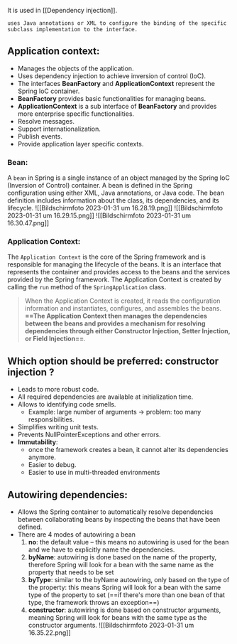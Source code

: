 It is used in [[Dependency injection]].

`uses Java annotations or XML to configure the binding of the specific subclass implementation to the interface.`

## Application context:
- Manages the objects of the application.
- Uses dependency injection to achieve inversion of control (IoC).
- The interfaces **BeanFactory** and **ApplicationContext** represent the Spring IoC container.
- **BeanFactory** provides basic functionalities for managing beans.
- **ApplicationContext** is a sub interface of **BeanFactory** and provides more enterprise specific functionalities.
- Resolve messages.
- Support internationalization.
- Publish events.
- Provide application layer specific contexts.

### Bean:
A `bean` in Spring is a single instance of an object managed by the Spring IoC (Inversion of Control) container. A bean is defined in the Spring configuration using either XML, Java annotations, or Java code. The bean definition includes information about the class, its dependencies, and its lifecycle.
![[Bildschirm­foto 2023-01-31 um 16.28.19.png]]
![[Bildschirm­foto 2023-01-31 um 16.29.15.png]]
![[Bildschirm­foto 2023-01-31 um 16.30.47.png]]

### Application Context:
The `Application Context` is the core of the Spring framework and is responsible for managing the lifecycle of the beans. It is an interface that represents the container and provides access to the beans and the services provided by the Spring framework. The Application Context is created by calling the `run` method of the `SpringApplication` class.
> When the Application Context is created, it reads the configuration information and instantiates, configures, and assembles the beans. **==The Application Context then manages the dependencies between the beans and provides a mechanism for resolving dependencies through either Constructor Injection, Setter Injection, or Field Injection==**.


## Which option should be preferred: constructor injection ?
- Leads to more robust code.
- All required dependencies are available at initialization time.
- Allows to identifying code smells.
	- Example: large number of arguments → problem: too many responsibilities.
- Simplifies writing unit tests.
- Prevents NullPointerExceptions and other errors.
- **Immutability**: 
	- once the framework creates a bean, it cannot alter its dependencies anymore.
	- Easier to debug.
	- Easier to use in multi-threaded environments

## Autowiring dependencies:
- Allows the Spring container to automatically resolve dependencies between collaborating beans by inspecting the beans that have been defined.
- There are 4 modes of autowiring a bean 
	1. **no**: the default value – this means no autowiring is used for the bean and we have to explicitly name the dependencies.
	2. **byName**: autowiring is done based on the name of the property, therefore Spring will look for a bean with the same name as the property that needs to be set 
	3. **byType**: similar to the byName autowiring, only based on the type of the property: this means Spring will look for a bean with the same type of the property to set (==if there's more than one bean of that type, the framework throws an exception==) 
	4. **constructor**: autowiring is done based on constructor arguments, meaning Spring will look for beans with the same type as the constructor arguments.
![[Bildschirm­foto 2023-01-31 um 16.35.22.png]]